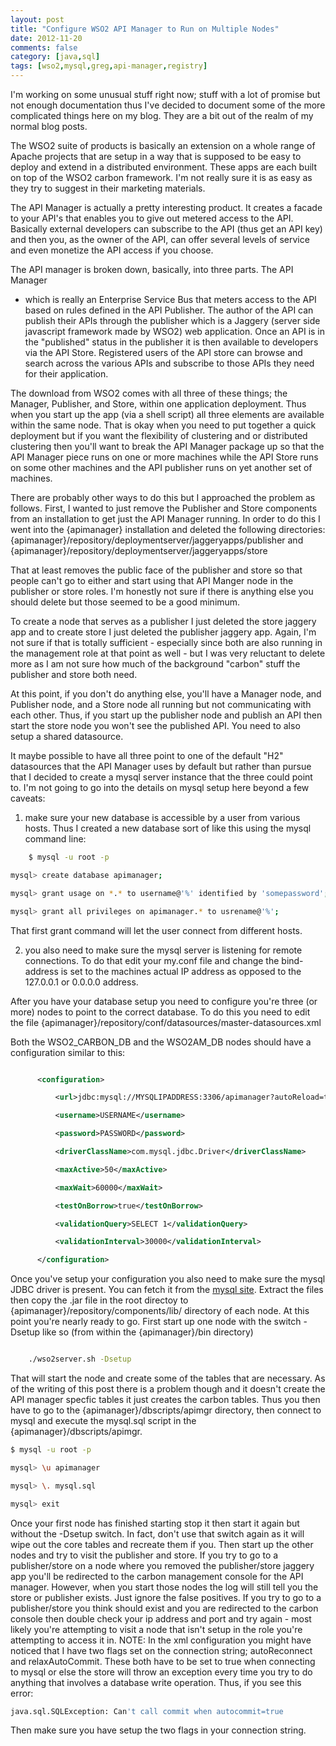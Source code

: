 ```yaml
---
layout: post
title: "Configure WSO2 API Manager to Run on Multiple Nodes"
date: 2012-11-20
comments: false
category: [java,sql]
tags: [wso2,mysql,greg,api-manager,registry]
---
```

I'm working on some unusual stuff right now; stuff with a lot of promise but
not enough documentation thus I've decided to document some of the more
complicated things here on my blog.  They are a bit out of the realm of my
normal blog posts.

The WSO2 suite of products is basically an extension on a whole range of
Apache projects that are setup in a way that is supposed to be easy to deploy
and extend in a distributed environment. These apps are each built on top of
the WSO2 carbon framework. I'm not really sure it is as easy as they try to
suggest in their marketing materials.

The API Manager is actually a pretty interesting product.  It creates a facade
to your API's that enables you to give out metered access to the API.
Basically external developers can subscribe to the API (thus get an API key)
and then you, as the owner of the API, can offer several levels of service and
even monetize the API access if you choose.

The API manager is broken down, basically, into three parts.  The API Manager
- which is really an Enterprise Service Bus that meters access to the API
based on rules defined in the  API Publisher.  The author of the API can
publish their APIs through the publisher which is a Jaggery (server side
javascript framework made by WSO2) web application.  Once an API is in the
"published" status in the publisher it is then available to developers via the
API Store.  Registered users of the API store can browse and search across the
various APIs and subscribe to those APIs they need for their application.

The download from WSO2 comes with all three of these things; the Manager,
Publisher, and Store, within one application deployment.  Thus when you start
up the app (via a shell script) all three elements are available within the
same node.  That is okay when you need to put together a quick deployment but
if you want the flexibility of clustering and or distributed clustering then
you'll want to break the API Manager package up so that the API Manager piece
runs on one or more machines while the API Store runs on some other machines
and the API publisher runs on yet another set of machines.

There are probably other ways to do this but I approached the problem as
follows.  First, I wanted to just remove the Publisher and Store components
from an installation to get just the API Manager running.  In order to do this
I went into the {apimanager} installation and deleted the following
directories: {apimanager}/repository/deploymentserver/jaggeryapps/publisher
and {apimanager}/repository/deploymentserver/jaggeryapps/store

That at least removes the public face of the publisher and store so that
people can't go to either and start using that API Manger node in the
publisher or store roles.  I'm honestly not sure if there is anything else you
should delete but those seemed to be a good minimum.

To create a node that serves as a publisher I just deleted the store jaggery
app and to create store I just deleted the publisher jaggery app.  Again, I'm
not sure if that is totally sufficient - especially since both are also
running in the management role at that point as well - but I was very
reluctant to delete more as I am not sure how much of the background "carbon"
stuff the publisher and store both need.

At this point, if you don't do anything else, you'll have a Manager node, and
Publisher node, and a Store node all running but not communicating with each
other.  Thus, if you start up the publisher node and publish an API then start
the store node you won't see the published API.  You need to also setup a
shared datasource.

It maybe possible to have all three point to one of the default "H2"
datasources that the API Manager uses by default but rather than pursue that I
decided to create a mysql server instance that the three could point to.
I'm not going to go into the details on mysql setup here beyond a few caveats:


  1. make sure your new database is accessible by a user from various hosts.  Thus I created a new database sort of like this using the mysql command line:



```sh
    $ mysql -u root -p

mysql> create database apimanager;

mysql> grant usage on *.* to username@'%' identified by 'somepassword';

mysql> grant all privileges on apimanager.* to usrename@'%';


```


That first grant command will let the user connect from different hosts.

  2. you also need to make sure the mysql server is listening for remote connections.  To do that edit your my.conf file and change the bind-address is set to the machines actual IP address as opposed to the 127.0.0.1 or 0.0.0.0 address.


After you have your database setup you need to configure you're three (or more) nodes to point to the correct database.  To do this you need to edit the file {apimanager}/repository/conf/datasources/master-datasources.xml


Both the WSO2_CARBON_DB and the WSO2AM_DB nodes should have a configuration similar to this:


```xml

      <configuration>

          <url>jdbc:mysql://MYSQLIPADDRESS:3306/apimanager?autoReload=true&amp;relaxAutoCommit=true</url>

          <username>USERNAME</username>

          <password>PASSWORD</password>

          <driverClassName>com.mysql.jdbc.Driver</driverClassName>

          <maxActive>50</maxActive>

          <maxWait>60000</maxWait>

          <testOnBorrow>true</testOnBorrow>

          <validationQuery>SELECT 1</validationQuery>

          <validationInterval>30000</validationInterval>

      </configuration>


```


Once you've setup your configuration you also need to make sure the mysql JDBC driver is present.  You can fetch it from the [mysql site](http://dev.mysql.com/downloads/connector/j/).  Extract the files then copy the .jar file in the root directoy to {apimanager}/repository/components/lib/ directory of each node.  At this point you're nearly ready to go.  First start up one node with the switch -Dsetup like so (from within the {apimanager}/bin directory)


```sh

    ./wso2server.sh -Dsetup


```


That will start the node and create some of the tables that are necessary.  As of the writing of this post there is a problem though and it doesn't create the API manager specfic tables it just creates the carbon tables.  Thus you then have to go to the {apimanager}/dbscripts/apimgr directory, then connect to mysql and execute the mysql.sql script in the {apimanager}/dbscripts/apimgr.



```sh
$ mysql -u root -p

mysql> \u apimanager

mysql> \. mysql.sql

mysql> exit


```


Once your first node has finished starting stop it then start it again but without the -Dsetup switch.  In fact, don't use that switch again as it will wipe out the core tables and recreate them if you.  Then start up the other nodes and try to visit the publisher and store.  If you try to go to a publisher/store on a node where you removed the publisher/store jaggery app you'll be redirected to the carbon management console for the API manager.  However, when you start those nodes the log will still tell you the store or publisher exists.  Just ignore the false positives.  If you try to go to a publisher/store you think should exist and you are redirected to the carbon console then double check your ip address and port and try again - most likely you're attempting to visit a node that isn't setup in the role you're attempting to access it in.  NOTE: In the xml configuration you might have noticed that I have two flags set  on the connection string; autoReconnect and relaxAutoCommit.  These both have to be set to true when connecting to mysql or else the store will throw an exception every time you try to do anything that involves a database write operation.  Thus, if you see this error:



```sh
java.sql.SQLException: Can't call commit when autocommit=true


```


Then make sure you have setup the two flags in your connection string.
